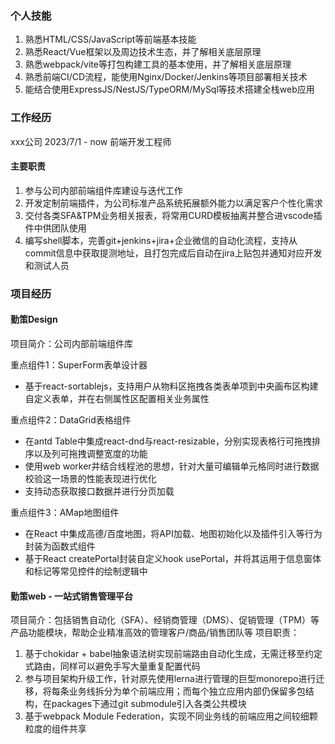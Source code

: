### 个人技能
1. 熟悉HTML/CSS/JavaScript等前端基本技能
2. 熟悉React/Vue框架以及周边技术生态，并了解相关底层原理
3. 熟悉webpack/vite等打包构建工具的基本使用，并了解相关底层原理
4. 熟悉前端CI/CD流程，能使用Nginx/Docker/Jenkins等项目部署相关技术
5. 能结合使用ExpressJS/NestJS/TypeORM/MySql等技术搭建全栈web应用

### 工作经历
xxx公司          2023/7/1 - now       前端开发工程师       
#### 主要职责
1. 参与公司内部前端组件库建设与迭代工作
2. 开发定制前端插件，为公司标准产品系统拓展额外能力以满足客户个性化需求
3. 交付各类SFA&TPM业务相关报表，将常用CURD模板抽离并整合进vscode插件中供团队使用
4. 编写shell脚本，完善git+jenkins+jira+企业微信的自动化流程，支持从commit信息中获取提测地址，且打包完成后自动在jira上贴包并通知对应开发和测试人员

### 项目经历
#### 勤策Design
项目简介：公司内部前端组件库

重点组件1：SuperForm表单设计器
- 基于react-sortablejs，支持用户从物料区拖拽各类表单项到中央画布区构建自定义表单，并在右侧属性区配置相关业务属性

重点组件2：DataGrid表格组件
- 在antd Table中集成react-dnd与react-resizable，分别实现表格行可拖拽排序以及列可拖拽调整宽度的功能
- 使用web worker并结合线程池的思想，针对大量可编辑单元格同时进行数据校验这一场景的性能表现进行优化
- 支持动态获取接口数据并进行分页加载

重点组件3：AMap地图组件
- 在React 中集成高德/百度地图，将API加载、地图初始化以及插件引入等行为封装为函数式组件
- 基于React createPortal封装自定义hook usePortal，并将其运用于信息窗体和标记等常见控件的绘制逻辑中

#### 勤策web - 一站式销售管理平台
项目简介：包括销售自动化（SFA）、经销商管理（DMS）、促销管理（TPM）等产品功能模块，帮助企业精准高效的管理客户/商品/销售团队等
项目职责：
1. 基于chokidar + babel抽象语法树实现前端路由自动化生成，无需迁移至约定式路由，同样可以避免手写大量重复配置代码
2. 参与项目架构升级工作，针对原先使用lerna进行管理的巨型monorepo进行迁移，将每条业务线拆分为单个前端应用；而每个独立应用内部仍保留多包结构，在packages下通过git submodule引入各类公共模块
3. 基于webpack Module Federation，实现不同业务线的前端应用之间较细颗粒度的组件共享



